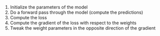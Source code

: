 1. Initialize the parameters of the model
2. Do a forward pass through the model (compute the predictions)
3. Compute the loss
4. Compute the gradient of the loss with respect to the weights
5. Tweak the weight parameters in the opposite direction of the gradient
